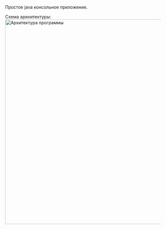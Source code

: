 Простое java консольное приложение.

Схема арихитектуры:<img width="571" height="661" alt="Архитектура программы" src="https://github.com/user-attachments/assets/79428b56-df92-41a0-8edf-05d0eb631ed1" />
